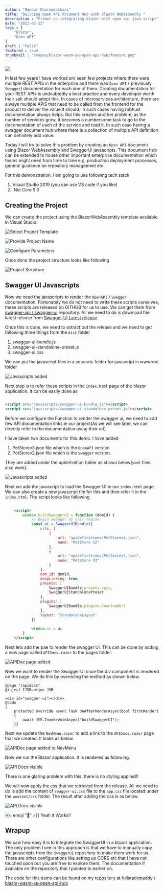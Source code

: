 ```yaml
---
author: "Mandar Dharmadhikari"
title: "Building Open API document Hub with Blazor Webassembly "
description : "Primer on integrating blazor with open api java script"
date: "2021-02-13"
tags : [
    "Blazor",
    "Open API"
]
draft : "false"
featured : true
thumbnail : "images/blazor-wasm-as-open-api-hub/feature.png"
---
```


![](/images/blazor-wasm-as-open-api-hub/feature.png)

In last few years I have worked on/ seen few projects where there were multiple REST APIS in the enterprise and there was  `Open API` ( previously `Swagger`) documentation for each one of them. Creating documentation for your REST APIs is undoubtedly a best practice and every developer worth their salt should adopt this. In cases of microservices architecture, there are always multiple APIS that need to be called from the frontend for the product to deliver the value it should. In such cases having robhust documentation always helps. But this creates another problem, as the number of services grow, it becomes a cumbersome task to go to the documentation of each of the service and read it. In such case having a swagger document hub where there is a collection of multiple API definition can definitely add value.

Today I will try to solve this problem by creating an `Open API` document using Blazor WebAssembly and SwaggerUI javascripts. This document hub can be extended to house other important enterprise documentation which teams might need from time to time e.g. production deployment processes, general guidance on repository management etc.

For this demonstration, I am going to use following tech stack
1. Visual Studio 2019 (you can use VS code if you like)
2. .Net Core 5.0

## Creating the Project

We can create the project using the BlazorWebAssembly template available in Visual Studio.

![Select Project Template](/images/blazor-wasm-as-open-api-hub/selectblazorprojecttemplate.PNG)

![Provide Project Name](/images/blazor-wasm-as-open-api-hub/projectname.PNG)

![Configure Parameters](/images/blazor-wasm-as-open-api-hub/configureparameters.PNG)


Once done the project structure looks like following 

![Project Structure](/images/blazor-wasm-as-open-api-hub/projectstructure.PNG)

## Swagger UI Javascripts

Now we need the javascripts to render the `OpenAPI` / `Swagger` documentation. Fortunately we do not need to write these scripts ourselves, these scripts are released on GITHUB for us to use. We can get them from  [swagger-api
/
swagger-ui](https://github.com/swagger-api/swagger-ui) repository. All we need to do is download the latest release from [Swagger UI Latest release](https://github.com/swagger-api/swagger-ui/releases/tag/v3.43.0)

Once this is done, we need to extract out the release and we need to get following three things from the `dist` folder
1. swagger-ui-bundle.js
2. swagger-ui-standalone-preset.js
3. swagger-ui.css

We can put the javascript files in a separate folder for javascript in wwwroot folder

![Javascripts added](/images/blazor-wasm-as-open-api-hub/javascriptsadded.PNG)

Next step is to refer these scripts in the `index.html` page of the blazor application. It can be easily done as 

```html

<script src="javascripts/swagger-ui-bundle.js"></script>
<script src="javascripts/swagger-ui-standalone-preset.js"></script>

```
Before we configure the Function to render the swagger ui, we need to add few API documentation links in our project(As we will see later, we can directly refer to the documentation using their url)

I have taken two documents for this demo. I have added 
1. PetStorev3.json file which is the `OpenAPI` version
2. PetStorev2.json file which is the `Swagger` version.

They are added under the apidefinition folder as shown below(`yaml` files also work).

![Javascripts added](/images/blazor-wasm-as-open-api-hub/apidefadded.PNG)


Next we add the javascript to load the Swagger UI in our `index.html` page. We can also create a new javascript file for this and then refer it in the `index.html`.
The script looks like following.

```html
    
    <script>
        window.buildSwaggerUI = function (domId) {
            // Begin Swagger UI call region
            const ui = SwaggerUIBundle({
                urls: [
                    {
                        url: "apidefinitions/PetStorev2.json",
                        name: "PetStore V2"
                    },
                    {
                        url: "apidefinitions/PetStorev3.json",
                        name: "PetStore V3"
                    }
                ],
                dom_id: domId,
                deepLinking: true,
                presets: [
                    SwaggerUIBundle.presets.apis,
                    SwaggerUIStandalonePreset
                ],
                plugins: [
                    SwaggerUIBundle.plugins.DownloadUrl
                ],
                layout: "StandaloneLayout"
            })
            
            window.ui = ui
        }
    </script>
```

Next lets add the pae to render the swagger UI. This can be done by adding a new page called `APIDocs.razor` to the pages folder.

![APIDoc page added](/images/blazor-wasm-as-open-api-hub/addpage.PNG)

Now we want to render the Swagger UI once the div component is rendered on the page. We do this by overriding the method as shown below.

```razor
@page "/apidocs"
@inject IJSRuntime JSR

<div id="swagger-ui"></div>
@code
{
    protected override async Task OnAfterRenderAsync(bool firstRender)
    {
        await JSR.InvokeVoidAsync("buildSwaggerUI");
    }}

```

Next we update the `NavMenu.razor` to add a link to the `APIDocs.razor` page that we created. It looks as below.

![APIDoc page added to NavMenu](/images/blazor-wasm-as-open-api-hub/navmenu.PNG)

Now we run the Blazor application. It is rendered as following.

![API Docs visible](/images/blazor-wasm-as-open-api-hub/output1.gif)

There is one glaring problem with this, there is no styling applied!!

We will now apply the css that we retrieved from the release. All we need to do is add the content of `swagger-ui.css` file to the `app.css` file located under the `wwwroot/css` folder. The result after adding the css is as below.

![API Docs visible](/images/blazor-wasm-as-open-api-hub/beautifiedoutput.gif)

{{< emoji ":metal:" >}} Yeah it Works!!


## Wrapup
We saw how easy it is to integrate the SwaggerUI in a blazor application. The only problem I see in this approach is that we have to manually copy the javascripts from the `SwaggerUI` repository to make them work for us. There are other configurations like setting up CORS etc that I have not touched upon but you are free to explore them. The documentation if available on the repository that I pointed to earlier on.

The code for this demo can be found on my repository at [fullstackmaddy
/
blazor-wasm-as-open-api-hub](https://github.com/fullstackmaddy/blazor-wasm-as-open-api-hub)